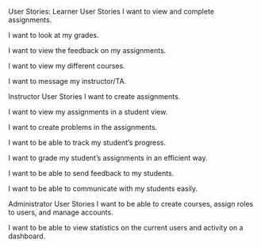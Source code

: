 User Stories:
Learner User Stories 
I want to view and complete assignments.

I want to look at my grades.

I want to view the feedback on my assignments.

I want to view my different courses.

I want to message my instructor/TA.

Instructor User Stories 
I want to create assignments.

I want to view my assignments in a student view.

I want to create problems in the assignments.

I want to be able to track my student’s progress.

I want to grade my student’s assignments in an efficient way.

I want to be able to send feedback to my students.

I want to be able to communicate with my students easily.

Administrator User Stories 
I want to be able to create courses, assign roles to users, and manage accounts.

I want to be able to view statistics on the current users and activity on a dashboard.
